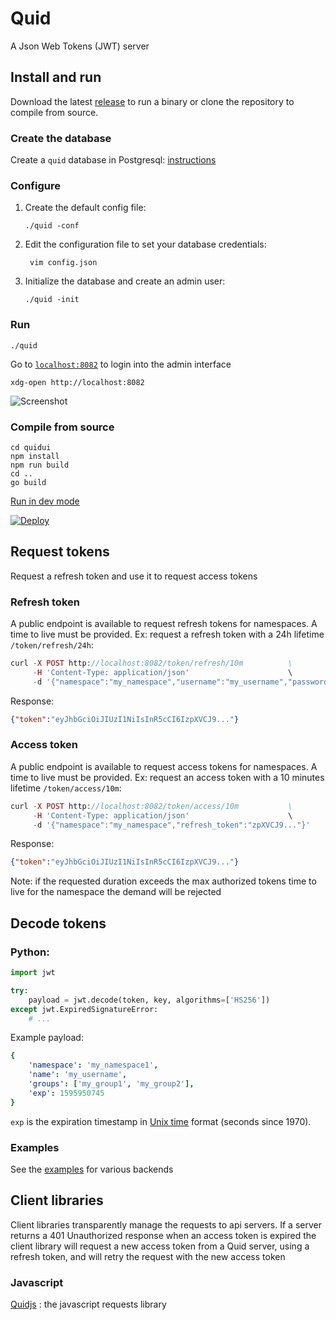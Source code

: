 # Quid

A Json Web Tokens (JWT) server

## Install and run

Download the latest [release](https://github.com/synw/quid/releases) to run a binary or clone the repository to compile from source.

### Create the database

Create a `quid` database in Postgresql: [instructions](doc/setup_db.md)

### Configure

1. Create the default config file:

       ./quid -conf

2. Edit the configuration file to set your database credentials:

        vim config.json

3. Initialize the database and create an admin user:

       ./quid -init

### Run

    ./quid

Go to [`localhost:8082`](http://localhost:8082) to login into the admin interface

    xdg-open http://localhost:8082

![Screenshot](doc/img/screenshot.png)

### Compile from source

    cd quidui
    npm install
    npm run build
    cd ..
    go build

[Run in dev mode](doc/dev_mode.md)

[![Deploy](https://www.herokucdn.com/deploy/button.svg)](https://heroku.com/deploy?template=https://github.com/synw/quid)

## Request tokens

Request a refresh token and use it to request access tokens

### Refresh token

A public endpoint is available to request refresh tokens for namespaces. A time to live must be provided. 
Ex: request a refresh token with a 24h lifetime `/token/refresh/24h`:

```php
curl -X POST http://localhost:8082/token/refresh/10m          \
     -H 'Content-Type: application/json'                      \
     -d '{"namespace":"my_namespace","username":"my_username","password":"my_password"}'
```

Response:

```json
{"token":"eyJhbGciOiJIUzI1NiIsInR5cCI6IzpXVCJ9..."}
```

### Access token

A public endpoint is available to request access tokens for namespaces. A time to live must be provided. 
Ex: request an access token with a 10 minutes lifetime `/token/access/10m`:

```php
curl -X POST http://localhost:8082/token/access/10m           \
     -H 'Content-Type: application/json'                      \
     -d '{"namespace":"my_namespace","refresh_token":"zpXVCJ9..."}'
```

Response:

```json
{"token":"eyJhbGciOiJIUzI1NiIsInR5cCI6IzpXVCJ9..."}
```

Note: if the requested duration exceeds the max authorized tokens time to live for the namespace the demand will be rejected

## Decode tokens

### Python:

```python
import jwt

try:
    payload = jwt.decode(token, key, algorithms=['HS256'])
except jwt.ExpiredSignatureError:
    # ...
```

Example payload:

```yaml
{
    'namespace': 'my_namespace1', 
    'name': 'my_username', 
    'groups': ['my_group1', 'my_group2'], 
    'exp': 1595950745
}
```

`exp` is the expiration timestamp in [Unix time](https://en.wikipedia.org/wiki/Unix_time) format (seconds since 1970).

### Examples

See the [examples](https://github.com/synw/quid_examples) for various backends

## Client libraries

Client libraries transparently manage the requests to api servers. If a server returns a 401 Unauthorized response
when an access token is expired the client library will request a new access token from a Quid server, using a refresh
token, and will retry the request with the new access token

### Javascript

[Quidjs](https://github.com/synw/quidjs) : the javascript requests library
